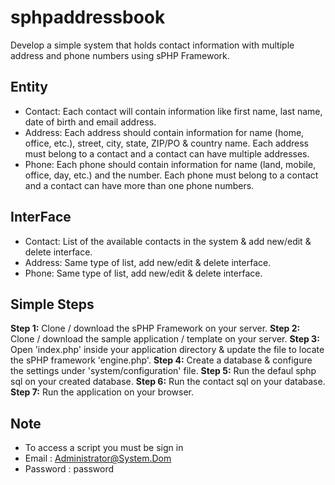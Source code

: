 # sphpaddressbook

Develop a simple system that holds contact information with multiple address and phone numbers using sPHP Framework.

## Entity

* Contact: Each contact will contain information like first name, last name, date of birth and email address.
* Address: Each address should contain information for name (home, office, etc.), street, city, state, ZIP/PO & country name. Each address must belong to a contact and a contact can have multiple addresses.
* Phone: Each phone should contain information for name (land, mobile, office, day, etc.) and the number. Each phone must belong to a contact and a contact can have more than one phone numbers.

## InterFace

* Contact: List of the available contacts in the system & add new/edit & delete interface.
* Address: Same type of list, add new/edit & delete interface.
* Phone: Same type of list, add new/edit & delete interface.

## Simple Steps

**Step 1:** Clone / download the sPHP Framework on your server.
**Step 2:** Clone / download the sample application / template on your server.
**Step 3:** Open 'index.php' inside your application directory & update the file to locate the sPHP framework 'engine.php'.
**Step 4:** Create a database & configure the settings under 'system/configuration' file.
**Step 5:** Run the defaul sphp sql on your created database.
**Step 6:** Run the contact sql on your database.
**Step 7:** Run the application on your browser.

## Note

* To access a script you must be sign in 
* Email : Administrator@System.Dom
* Password : password
